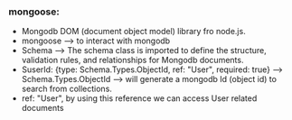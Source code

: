 ### mongoose:
* Mongodb DOM (document object model) library fro node.js.
* mongoose --> to interact with mongodb
* Schema --> The schema class is imported to define the structure, validation rules, and relationships for Mongodb documents.
* SuserId: {type: Schema.Types.ObjectId, ref: "User", required: true} --> Schema.Types.ObjectId --> will generate a mongodb Id (object id) to search from collections.
* ref: "User", by using this reference we can access User related documents
